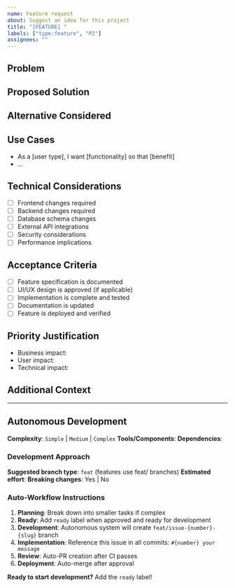 ```yaml
---
name: Feature request
about: Suggest an idea for this project
title: "[FEATURE] "
labels: ["type:feature", "P2"]
assignees: ""
---
```


## Problem

<!-- Is your feature request related to a problem? Please describe. -->
<!-- A clear and concise description of what the problem is. Ex. I'm always frustrated when [...] -->

## Proposed Solution

<!-- Describe the solution you'd like -->
<!-- A clear and concise description of what you want to happen. -->

## Alternative Considered

<!-- Describe alternatives you've considered -->
<!-- A clear and concise description of any alternative solutions or features you've considered. -->

## Use Cases

<!-- Describe who would use this feature and how -->

- As a [user type], I want [functionality] so that [benefit]
- ...

## Technical Considerations

<!-- Any technical details, constraints, or implementation notes -->

- [ ] Frontend changes required
- [ ] Backend changes required
- [ ] Database schema changes
- [ ] External API integrations
- [ ] Security considerations
- [ ] Performance implications

## Acceptance Criteria

<!-- What needs to be done to consider this feature complete? -->

- [ ] Feature specification is documented
- [ ] UI/UX design is approved (if applicable)
- [ ] Implementation is complete and tested
- [ ] Documentation is updated
- [ ] Feature is deployed and verified

## Priority Justification

<!-- Why should this feature be prioritized? -->

- Business impact:
- User impact:
- Technical impact:

## Additional Context

<!-- Add any other context, mockups, or screenshots about the feature request here -->

---

## Autonomous Development

<!-- This feature can be developed using the autonomous workflow -->

**Complexity**: `Simple` | `Medium` | `Complex`
**Tools/Components**: <!-- e.g., file_merger, text_tools, new_tool -->
**Dependencies**: <!-- Any prerequisites or dependent issues -->

### Development Approach

**Suggested branch type**: `feat` (features use feat/ branches)
**Estimated effort**: <!-- e.g., 1d, 3d, 1w -->
**Breaking changes**: Yes | No

### Auto-Workflow Instructions

1. **Planning**: Break down into smaller tasks if complex
2. **Ready**: Add `ready` label when approved and ready for development
3. **Development**: Autonomous system will create `feat/issue-{number}-{slug}` branch
4. **Implementation**: Reference this issue in all commits: `#{number} your message`
5. **Review**: Auto-PR creation after CI passes
6. **Deployment**: Auto-merge after approval

**Ready to start development?** Add the `ready` label!
